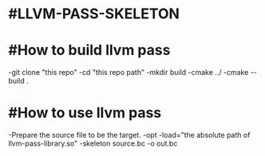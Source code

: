**#LLVM-PASS-SKELETON**
========================

#How to build llvm pass
=======================
-git clone "this repo" 
-cd "this repo path"
-mkdir build
-cmake ../
-cmake --build .

#How to use llvm pass
=======================
-Prepare the source file to be the target.
-opt -load="the absolute path of llvm-pass-library.so" -skeleton source.bc -o out.bc

